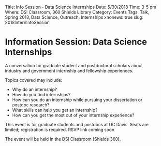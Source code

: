 Title: Info Session - Data Science Internships
Date: 5/30/2018
Time: 3-5 pm
Where: DSI Classroom, 360 Shields Library
Category: Events
Tags: Talk, Spring 2018, Data Science, Outreach, Internships
xnonews: true
slug: 2018InternInfoSession

# Information Session: Data Science Internships
A conversation for graduate student and postdoctoral scholars about industry and government internship and fellowship experiences. 

Topics covered may include:

* Why do an internship?
* How do you find internships?
* How can you do an internship while pursuing your dissertation or postdoc research?
* What skills can help you get an internship?
* How can you get the most out of your internship experience?

This event is for graduate students and postdocs at UC Davis. Seats are limited; registration is required. RSVP link coming soon.

The event will be held in the DSI Classroom (Shields 360).